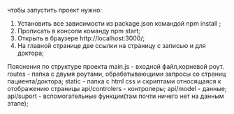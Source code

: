 чтобы запустить проект нужно:
1. Установить  все зависимости из package.json командой npm install ;
2. Прописать в консоли команду npm start;
3. Открыть в браузере  http://localhost:3000/;
4. На главной странице две ссылки на страницу с записью и для доктора;

Пояснения по структуре проекта
main.js -  входной файл,корневой роут.
routes - папка с двумя роутами, обрабатывающими запросы со страниц пациента/доктора;
static - папка с html css  и скриптами относящаяся к отображению страницы 
api/controlers - контролеры;
api/model - данные;
api/suport - вспомогательные функции(там почти ничего нет на данным этапе);

